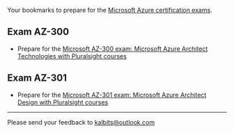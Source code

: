 
Your bookmarks to prepare for the [Microsoft Azure certification exams](https://www.microsoft.com/en-us/learning/azure-exams.aspx).

## Exam AZ-300
* Prepare for the [Microsoft AZ-300 exam: Microsoft Azure Architect Technologies with Pluralsight courses](https://github.com/kalbits/azprep/az300-pluralsight.html)

## Exam AZ-301
* Prepare for the [Microsoft AZ-301 exam: Microsoft Azure Architect Design with Pluralsight courses](https://github.com/kalbits/azprep/az301-pluralsight.html)


***

Please send your feedback to kalbits@outlook.com
